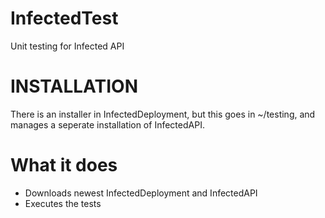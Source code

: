 InfectedTest
============

Unit testing for Infected API

INSTALLATION
============

There is an installer in InfectedDeployment, but this goes in ~/testing, and manages a seperate installation of InfectedAPI.

What it does
============

 * Downloads newest InfectedDeployment and InfectedAPI
 * Executes the tests

